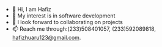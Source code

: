 - 👋 Hi, I am Hafiz
- 👀 My interest is in software development
- 💞️ I look forward to collaborating on projects
- 📫 Reach me through:(233)508401057,
                       (233)592089818,
                       hafizhuaru123@gmail.com.

<!---
IamHuaruHafiz/IamHuaruHafiz is a ✨ special ✨ repository because its `README.md` (this file) appears on your GitHub profile.
You can click the Preview link to take a look at your changes.
--->
